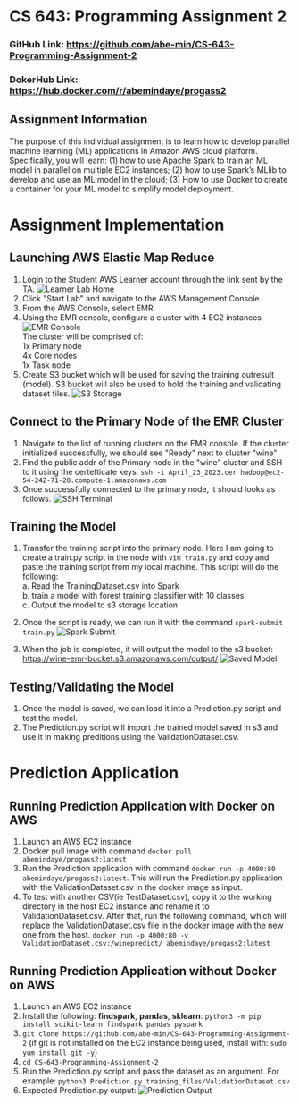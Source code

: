 # CS 643: Programming Assignment 2

### GitHub Link: https://github.com/abe-min/CS-643-Programming-Assignment-2
### DokerHub Link: https://hub.docker.com/r/abemindaye/progass2 

## Assignment Information
The purpose of this individual assignment is to learn how to develop parallel machine learning (ML) applications in Amazon AWS cloud platform. Specifically, you will learn: (1) how to use Apache Spark to train an ML model in parallel on multiple EC2 instances; (2) how to use Spark’s MLlib to develop and use an ML model in the cloud; (3) How to use Docker to create a container for your ML model to simplify model deployment.


# Assignment Implementation
## Launching AWS Elastic Map Reduce 
1. Login to the Student AWS Learner account through the link sent by the TA.
![Learner Lab Home](https://github.com/abe-min/CS-643-Programming-Assignment-2/blob/main/files/Learner_Lab_Home.PNG?raw=true "AWS Student Learner Lab Home")
2. Click "Start Lab" and navigate to the AWS Management Console.
3. From the AWS Console, select EMR
4. Using the EMR console, configure a cluster with 4 EC2 instances 
![EMR Console](https://github.com/abe-min/CS-643-Programming-Assignment-2/blob/main/files/EMR_Config.png?raw=true "EMR Console Configuration")
	<br>The cluster will be comprised of:
		<br>1x Primary node 
		<br>4x Core nodes 
		<br>1x Task node
5. Create S3 bucket which will be used for saving the training outresult (model). S3 bucket will also be used to hold the training and validating dataset files. 
![S3 Storage](https://github.com/abe-min/CS-643-Programming-Assignment-2/blob/main/files/S3_Bucket.png?raw=true "S3 Storage")

## Connect to the Primary Node of the EMR Cluster  
1. Navigate to the list of running clusters on the EMR console. If the cluster initialized successfully, we should see "Ready" next to cluster "wine" 
2. Find the public addr of the Primary node in the "wine" cluster and SSH to it using the certefticate keys. `ssh -i April_23_2023.cer hadoop@ec2-54-242-71-20.compute-1.amazonaws.com`
3. Once successfully connected to the primary node, it should looks as follows.
![SSH Terminal](https://github.com/abe-min/CS-643-Programming-Assignment-2/blob/main/files/EMR_primary_terminal.png?raw=true "SSH Terminal")

## Training the Model
1. Transfer the training script into the primary node. Here I am going to create a train.py script in the node with `vim train.py` and copy and paste the training script from my local machine. This script will do the following:
<br>a. Read the TrainingDataset.csv into Spark
<br>b. train a model with forest training classifier with 10 classes 
<br>c. Output the model to s3 storage location
2. Once the script is ready, we can run it with the command `spark-submit train.py` 
![Spark Submit](https://github.com/abe-min/CS-643-Programming-Assignment-2/blob/main/files/Spark-Submit.png?raw=true "Spark Submit")

3. When the job is completed, it will output the model to the s3 bucket: https://wine-emr-bucket.s3.amazonaws.com/output/
![Saved Model](https://github.com/abe-min/CS-643-Programming-Assignment-2/blob/main/files/trained_model.png?raw=true "Saved Model")

## Testing/Validating the Model
1. Once the model is saved, we can load it into a Prediction.py script and test the model.
2. The Prediction.py script will import the trained model saved in s3 and use it in making preditions using the ValidationDataset.csv. 

# Prediction Application
## Running Prediction Application with Docker on AWS 
1. Launch an AWS EC2 instance
2. Docker pull image with command `docker pull abemindaye/progass2:latest`
3. Run the Prediction application with command `docker run -p 4000:80 abemindaye/progass2:latest`. This will run the Prediction.py application with the ValidationDataset.csv in the docker image as input. 
4. To test with another CSV(ie TestDataset.csv), copy it to the working directory in the host EC2 instance and rename it to ValidationDataset.csv. After that, run the following command, which will replace the ValidationDataset.csv file in the docker image with the new one from the host. `docker run -p 4000:80 -v ValidationDataset.csv:/winepredict/ abemindaye/progass2:latest`
## Running Prediction Application without Docker on AWS
1. Launch an AWS EC2 instance
2. Install the following: **findspark**, **pandas**, **sklearn**: `python3 -m pip install scikit-learn findspark pandas pyspark`
4. `git clone https://github.com/abe-min/CS-643-Programming-Assignment-2` (if git is not installed on the EC2 instance being used, install with: `sudo yum install git -y`)
5. `cd CS-643-Programming-Assignment-2`
6. Run the Prediction.py script and pass the dataset as an argument. For example: `python3 Prediction.py training_files/ValidationDataset.csv`
7. Expected Prediction.py output: 
![Prediction Output](https://github.com/abe-min/CS-643-Programming-Assignment-2/blob/main/files/prediction_output.png?raw=true "python Prediction Output")